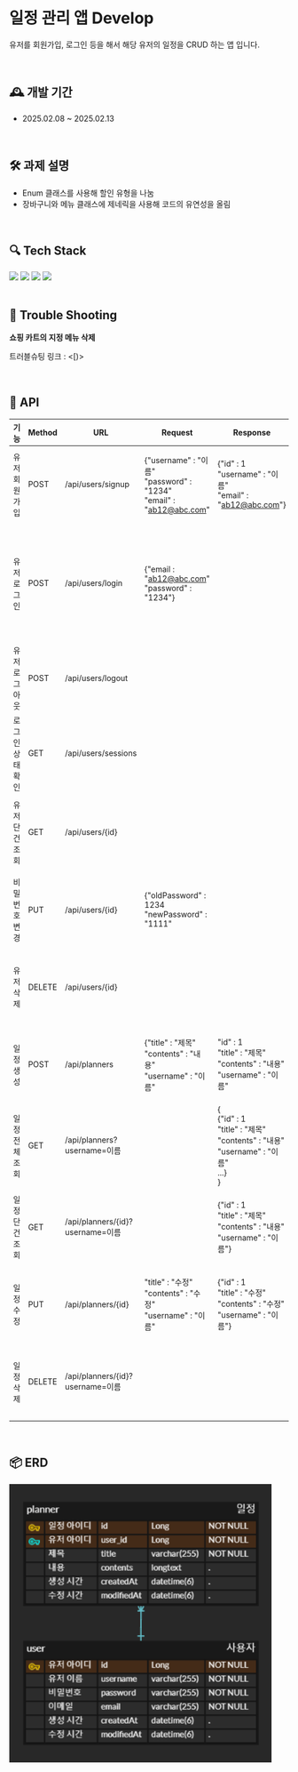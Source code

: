 # 일정 관리 앱 Develop
유저를 회원가입, 로그인 등을 해서 해당 유저의 일정을 CRUD 하는 앱 입니다.

<br>

## 🕰 개발 기간
- 2025.02.08 ~ 2025.02.13

<br>

## 🛠 과제 설명
- Enum 클래스를 사용해 할인 유형을 나눔
- 장바구니와 메뉴 클래스에 제네릭을 사용해 코드의 유연성을 올림

<br>

## 🔍 Tech Stack
<div>
  <img src="https://github.com/yewon-Noh/readme-template/raw/main/skills/Java.png?raw=true" width=120>
  <img src="https://github.com/yewon-Noh/readme-template/blob/main/skills/SpringBoot.png?raw=true" width="120">
  <img src="https://github.com/yewon-Noh/readme-template/blob/main/skills/SpringDataJPA.png?raw=true" width="120">
  <img src="https://github.com/yewon-Noh/readme-template/blob/main/skills/Mysql.png?raw=true" width="120">
</div>
<br>

## 🏹 Trouble Shooting
**쇼핑 카트의 지정 메뉴 삭제**

트러블슈팅 링크 : <[)>

<br>

## 🎫 API
| 기능            | Method | URL           | Request                                                               | Response                                                                                | Status Code                                    |
|---------------|--------|---------------|-----------------------------------------------------------------------|-----------------------------------------------------------------------------------------|------------------------------------------------|
|유저 회원가입| POST   |/api/users/signup| {"username" : "이름"<br>"password" : "1234"<br>"email" : "ab12@abc.com" | {"id" : 1<br>"username" : "이름"<br>"email" : "ab12@abc.com"}                             | 응답 성공 시 : 200<br>조건 충족 안할 시 : 400              |
|유저 로그인| POST   |/api/users/login| {"email : "ab12@abc.com"<br>"password" : "1234"}                      |                                                                                         | 응답 성공 시 : 200<br>해당 이메일이 없을 시 : 404<br>비밀번호 틀릴 시 : 403 |
|유저 로그아웃| POST   |/api/users/logout|                                                                       |                                                                                         | 응답 성공 시 : 200                                  |
|로그인 상태 확인| GET    |/api/users/sessions|                                                                       |                                                                                         | 응답 성공 시 : 200<br>로그인 상태 아닐 시 : 401             |
|유저 단건 조회| GET    |/api/users/{id}|                                                                       |                                                                                         | 응답 성공 시 : 200<br>해당 아이디 없을 시 : 404             |
|비밀번호 변경| PUT    |/api/users/{id}| {"oldPassword" : 1234<br>"newPassword" : "1111"                       |                                                                                         | 응답 성공 시 : 200<br>두 비밀번호 다를 시 : 403             |
|유저 삭제| DELETE |/api/users/{id}|                                                                       |                                                                                         | 응답 성공 시 : 200<br>해당 아이디 없을 시 : 404             |
|일정 생성| POST   |/api/planners| {"title" : "제목"<br>"contents" : "내용"<br>"username" : "이름"              | "id" : 1<br>"title" : "제목"<br>"contents" : "내용"<br>"username" : "이름"                    | 응답 성공 시 : 201<br>해당 유저 이름 없을 시 : 404           |
|일정 전체 조회| GET    |/api/planners?username=이름| | {<br>{"id" : 1<br>"title" : "제목"<br>"contents" : "내용"<br>"username" : "이름"<br>...}<br>} | 응답 성공 시 : 200<br>해당 유저 이름 없을 시 : 404           |
|일정 단건 조회| GET    |/api/planners/{id}?username=이름| | {"id" : 1<br>"title" : "제목"<br>"contents" : "내용"<br>"username" : "이름"}                  | 응답 성공 시 : 200<br>해당 유저 이름 없을 시 : 404           |
|일정 수정| PUT    |/api/planners/{id}|"title" : "수정"<br>"contents" : "수정"<br>"username" : "이름"| {"id" : 1<br>"title" : "수정"<br>"contents" : "수정"<br>"username" : "이름"}| 응답 성공 시 : 200<br>해당 유저 이름 없을 시 : 404           |
일정 삭제| DELETE |/api/planners/{id}?username=이름| | | 응답 성공 시 : 200<br>해당 유저 이름 없을 시 : 404                                               |

<br>

## 📦 ERD
![img.png](img.png)
